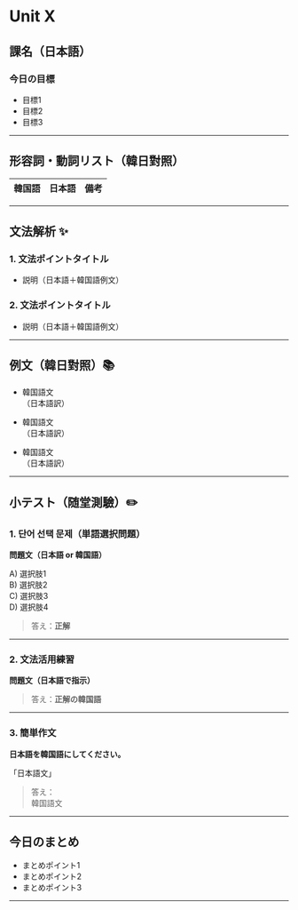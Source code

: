 # Unit X

## 課名（日本語）

### 今日の目標
- 目標1
- 目標2
- 目標3

---

## 形容詞・動詞リスト（韓日對照）

| 韓国語 | 日本語 | 備考 |
|:--|:--|:--|

---

## 文法解析 ✨

### 1. 文法ポイントタイトル
- 説明（日本語＋韓国語例文）

### 2. 文法ポイントタイトル
- 説明（日本語＋韓国語例文）

---

## 例文（韓日對照）📚

- 韓国語文  
  （日本語訳）

- 韓国語文  
  （日本語訳）

- 韓国語文  
  （日本語訳）

---

## 小テスト（随堂測驗）✏️

### 1. 단어 선택 문제（単語選択問題）

**問題文（日本語 or 韓国語）**

A) 選択肢1  
B) 選択肢2  
C) 選択肢3  
D) 選択肢4

> 答え：**正解**

---

### 2. 文法活用練習

**問題文（日本語で指示）**

> 答え：**正解の韓国語**

---

### 3. 簡単作文

**日本語を韓国語にしてください。**

「日本語文」

> 答え：  
> 韓国語文

---

## 今日のまとめ

- まとめポイント1
- まとめポイント2
- まとめポイント3

---
